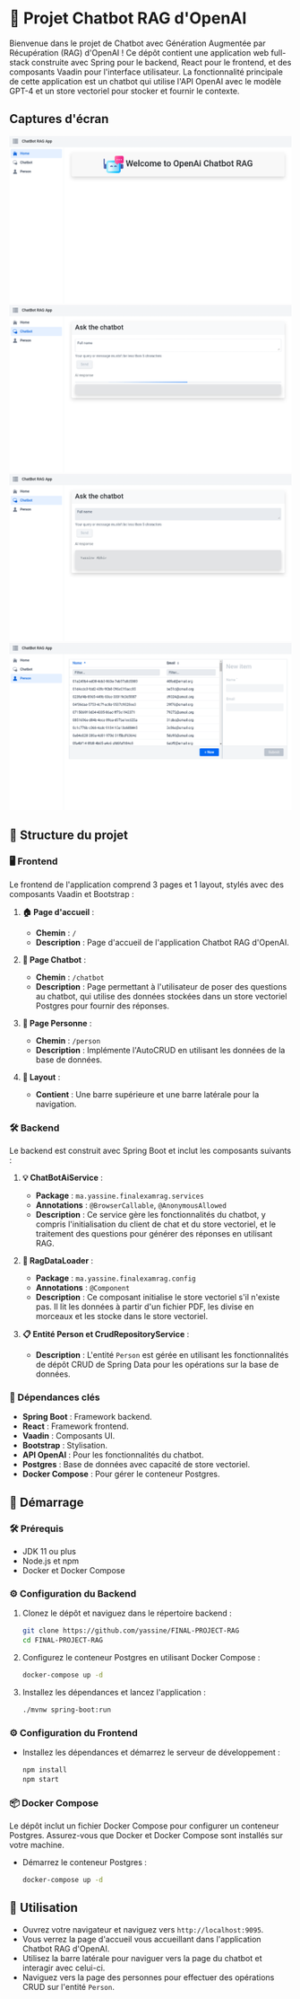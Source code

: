 # 🚀 Projet Chatbot RAG d'OpenAI

Bienvenue dans le projet de Chatbot avec Génération Augmentée par Récupération (RAG) d'OpenAI ! Ce dépôt contient une application web full-stack construite avec Spring pour le backend, React pour le frontend, et des composants Vaadin pour l'interface utilisateur. La fonctionnalité principale de cette application est un chatbot qui utilise l'API OpenAI avec le modèle GPT-4 et un store vectoriel pour stocker et fournir le contexte.

## Captures d'écran
![Accueil](./screen-capture/home.png)
![ChatBot](./screen-capture/chatbot.png)
![Réponse du ChatBot](./screen-capture/chatbot-response.png)
![CRUD Personne](./screen-capture/person-crud.png)

## 📂 Structure du projet

### 🖥️ Frontend

Le frontend de l'application comprend 3 pages et 1 layout, stylés avec des composants Vaadin et Bootstrap :

1. **🏠 Page d'accueil** :
   - **Chemin** : `/`
   - **Description** : Page d'accueil de l'application Chatbot RAG d'OpenAI.

2. **💬 Page Chatbot** :
   - **Chemin** : `/chatbot`
   - **Description** : Page permettant à l'utilisateur de poser des questions au chatbot, qui utilise des données stockées dans un store vectoriel Postgres pour fournir des réponses.

3. **👤 Page Personne** :
   - **Chemin** : `/person`
   - **Description** : Implémente l'AutoCRUD en utilisant les données de la base de données.

4. **🔧 Layout** :
   - **Contient** : Une barre supérieure et une barre latérale pour la navigation.

### 🛠️ Backend

Le backend est construit avec Spring Boot et inclut les composants suivants :

1. **💡 ChatBotAiService** :
   - **Package** : `ma.yassine.finalexamrag.services`
   - **Annotations** : `@BrowserCallable`, `@AnonymousAllowed`
   - **Description** : Ce service gère les fonctionnalités du chatbot, y compris l'initialisation du client de chat et du store vectoriel, et le traitement des questions pour générer des réponses en utilisant RAG.

2. **📄 RagDataLoader** :
   - **Package** : `ma.yassine.finalexamrag.config`
   - **Annotations** : `@Component`
   - **Description** : Ce composant initialise le store vectoriel s'il n'existe pas. Il lit les données à partir d'un fichier PDF, les divise en morceaux et les stocke dans le store vectoriel.

3. **📋 Entité Person et CrudRepositoryService** :
   - **Description** : L'entité `Person` est gérée en utilisant les fonctionnalités de dépôt CRUD de Spring Data pour les opérations sur la base de données.

### 🔑 Dépendances clés

- **Spring Boot** : Framework backend.
- **React** : Framework frontend.
- **Vaadin** : Composants UI.
- **Bootstrap** : Stylisation.
- **API OpenAI** : Pour les fonctionnalités du chatbot.
- **Postgres** : Base de données avec capacité de store vectoriel.
- **Docker Compose** : Pour gérer le conteneur Postgres.

## 🚀 Démarrage

### 🛠️ Prérequis

- JDK 11 ou plus
- Node.js et npm
- Docker et Docker Compose

### ⚙️ Configuration du Backend

1. Clonez le dépôt et naviguez dans le répertoire backend :

    ```sh
    git clone https://github.com/yassine/FINAL-PROJECT-RAG
    cd FINAL-PROJECT-RAG
    ```

2. Configurez le conteneur Postgres en utilisant Docker Compose :

    ```sh
    docker-compose up -d
    ```

3. Installez les dépendances et lancez l'application :

    ```sh
    ./mvnw spring-boot:run
    ```

### ⚙️ Configuration du Frontend

- Installez les dépendances et démarrez le serveur de développement :

    ```sh
    npm install
    npm start
    ```

### 📦 Docker Compose

Le dépôt inclut un fichier Docker Compose pour configurer un conteneur Postgres. Assurez-vous que Docker et Docker Compose sont installés sur votre machine.

- Démarrez le conteneur Postgres :

    ```sh
    docker-compose up -d
    ```

## 🎉 Utilisation

- Ouvrez votre navigateur et naviguez vers `http://localhost:9095`.
- Vous verrez la page d'accueil vous accueillant dans l'application Chatbot RAG d'OpenAI.
- Utilisez la barre latérale pour naviguer vers la page du chatbot et interagir avec celui-ci.
- Naviguez vers la page des personnes pour effectuer des opérations CRUD sur l'entité `Person`.
